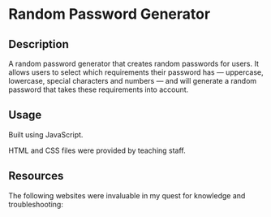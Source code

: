 # Random Password Generator

## Description

A random password generator that creates random passwords for users. It allows users to select which requirements their password has — uppercase, lowercase, special characters and numbers — and will generate a random password that takes these requirements into account.

## Usage

Built using JavaScript.

HTML and CSS files were provided by teaching staff.

## Resources

The following websites were invaluable in my quest for knowledge and troubleshooting: